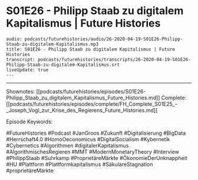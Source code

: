# S01E26 - Philipp Staab zu digitalem Kapitalismus | Future Histories

```audio-note
audio: podcasts/futurehistories/audio/26-2020-04-19-S01E26-Philipp-Staab-zu-digitalem-Kapitalismus.mp3
title: S01E26 - Philipp Staab zu digitalem Kapitalismus | Future Histories
transcript: podcasts/futurehistories/transcripts/26-2020-04-19-S01E26-Philipp-Staab-zu-digitalem-Kapitalismus.srt
liveUpdate: true
---

```
---

Shownotes: [[podcasts/futurehistories/episodes/S01E26-Philipp_Staab_zu_digitalem_Kapitalismus_Future_Histories.md]]
Complete: [[podcasts/futurehistories/episodes/complete/FH_Complete_S01E25_-_Joseph_Vogl_zur_Krise_des_Regierens_Future_Histories.md]]


Episode Keywords:

#FutureHistories #Podcast #JanGroos #Zukunft #Digitalisierung #BigData #Herrschaft4.0 #HomoOeconomicus #DigitalSocialism #Kybernetik #Cybernetics #Algorithmen #digitalerKapitalismus #AlgorithmischesRegieren #MMT #ModernMonetaryTheory #Interview #PhilippStaab #Suhrkamp #ProprietäreMärkte #ÖkonomieDerUnknappheit #HU #Plattform #Plattformkapitalismus #SäkulareStagnation #proprietäreMärkte
